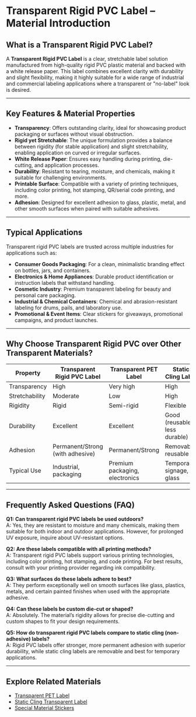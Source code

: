 # Transparent Rigid PVC Label – Material Introduction

## What is a Transparent Rigid PVC Label?

A **Transparent Rigid PVC Label** is a clear, stretchable label solution manufactured from high-quality rigid PVC plastic material and backed with a white release paper. This label combines excellent clarity with durability and slight flexibility, making it highly suitable for a wide range of industrial and commercial labeling applications where a transparent or "no-label" look is desired.

---

## Key Features & Material Properties

- **Transparency**: Offers outstanding clarity, ideal for showcasing product packaging or surfaces without visual obstruction.
- **Rigid yet Stretchable**: The unique formulation provides a balance between rigidity (for stable application) and slight stretchability, enabling application on curved or irregular surfaces.
- **White Release Paper**: Ensures easy handling during printing, die-cutting, and application processes.
- **Durability**: Resistant to tearing, moisture, and chemicals, making it suitable for challenging environments.
- **Printable Surface**: Compatible with a variety of printing techniques, including color printing, hot stamping, QR/serial code printing, and more.
- **Adhesion**: Designed for excellent adhesion to glass, plastic, metal, and other smooth surfaces when paired with suitable adhesives.

---

## Typical Applications

Transparent rigid PVC labels are trusted across multiple industries for applications such as:

- **Consumer Goods Packaging**: For a clean, minimalistic branding effect on bottles, jars, and containers.
- **Electronics & Home Appliances**: Durable product identification or instruction labels that withstand handling.
- **Cosmetic Industry**: Premium transparent labeling for beauty and personal care packaging.
- **Industrial & Chemical Containers**: Chemical and abrasion-resistant labeling for drums, pails, and laboratory use.
- **Promotional & Event Items**: Clear stickers for giveaways, promotional campaigns, and product launches.

---

## Why Choose Transparent Rigid PVC over Other Transparent Materials?

| Property           | Transparent Rigid PVC Label | Transparent PET Label     | Static Cling Label         |
|--------------------|----------------------------|--------------------------|----------------------------|
| Transparency       | High                       | Very high                | High                       |
| Stretchability     | Moderate                   | Low                      | High                       |
| Rigidity           | Rigid                      | Semi-rigid               | Flexible                   |
| Durability         | Excellent                  | Excellent                | Good (reusable, less durable)|
| Adhesion           | Permanent/Strong (with adhesive) | Permanent/Strong      | Removable, reusable        |
| Typical Use        | Industrial, packaging      | Premium packaging, electronics | Temporary signage, glass  |

---

## Frequently Asked Questions (FAQ)

**Q1: Can transparent rigid PVC labels be used outdoors?**  
A: Yes, they are resistant to moisture and many chemicals, making them suitable for both indoor and outdoor applications. However, for prolonged UV exposure, inquire about UV-resistant options.

**Q2: Are these labels compatible with all printing methods?**  
A: Transparent rigid PVC labels support various printing technologies, including color printing, hot stamping, and code printing. For best results, consult with your printing provider regarding ink compatibility.

**Q3: What surfaces do these labels adhere to best?**  
A: They perform exceptionally well on smooth surfaces like glass, plastics, metals, and certain painted finishes when used with the appropriate adhesive.

**Q4: Can these labels be custom die-cut or shaped?**  
A: Absolutely. The material’s rigidity allows for precise die-cutting and custom shapes to fit your design requirements.

**Q5: How do transparent rigid PVC labels compare to static cling (non-adhesive) labels?**  
A: Rigid PVC labels offer stronger, more permanent adhesion with superior durability, while static cling labels are removable and best for temporary applications.

---

## Explore Related Materials

- [Transparent PET Label](https://en.kangyang888.com/transparent-pet)
- [Static Cling Transparent Label](https://en.kangyang888.com/static-electricity-transparent)
- [Special Material Stickers](https://en.kangyang888.com/special-material-sticker)